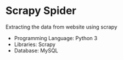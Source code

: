 # Scrapy Spider
 Extracting the data from website using scrapy

* Programming Language: Python 3
* Libraries: Scrapy
* Database: MySQL